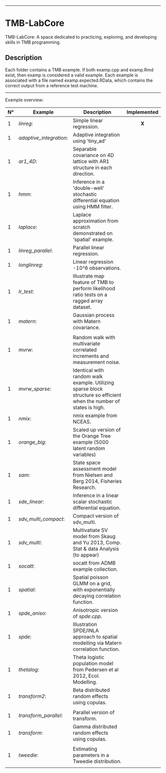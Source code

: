 <style>
  table td:nth-child(4) {
    text-align: center;
  }
</style>

----------------------------------------------------------------------------

# TMB-LabCore
TMB-LabCore: A space dedicated to practicing, exploring, and developing skills in TMB programming.

## Description
Each folder contains a TMB example. If both examp.cpp and examp.Rmd exist, then examp is considered a valid example. Each example is associated with a file named examp.expected.RData, which contains the correct output from a reference test machine.


----------------------------------------------------------------------------
Example overview:

| **N°** | **Example**           | **Description**                     |**Implemented**|
|--------|-----------------------|-------------------------------------|---------------|
|   1    |*linreg*:              |Simple linear regression.            |  **X**   |
|   1    |*adaptive_integration*:| Adaptive integration using 'tiny_ad'|          |     
|   1    |*ar1_4D*:              |  Separable covariance on 4D lattice with AR1 structure in each direction.                                                        |          |   
|   1    |*hmm*:                 |Inference in a 'double-well' stochastic differential equation using HMM filter.                                             |          |   
|   1    |*laplace*:             |Laplace approximation from scratch demonstrated on 'spatial' example.                                                     |          |
|   1    |*linreg_parallel*:     |Parallel linear regression.          |          |
|   1    |*longlinreg*:          |Linear regression -10^6 observations.|          |
|   1    |*lr_test*:             |Illustrate map feature of TMB to perform likelihood ratio tests on a ragged array dataset.                                       |          |
|   1    |*matern*:              |Gaussian process with Matern covariance.
                                                                       |          |
|   1    |*mvrw*:                |Random walk with multivariate correlated increments and measurement noise.                                                     |          |
|   1    |*mvrw_sparse*:         |Identical with random walk example. Utilizing sparse block structure so efficient when the number of states is high.              |          |
|   1    |*nmix*:                |nmix example from NCEAS.             |          |         
|   1    |*orange_big*:          |Scaled up version of the Orange Tree example (5000 latent random variables)                                                      |          |         
|   1    |*sam*:                 |State space assessment model from Nielsen and Berg 2014, Fisheries Research.                                                    |          |
|   1    |*sde_linear*:          |Inference in a linear scalar stochastic differential equation.                                                              |          |
|   1    |*sdv_multi_compact*:   |Compact version of sdv_multi.        |          |
|   1    |*sdv_multi*:           |Multivatiate SV model from Skaug and Yu 2013, Comp. Stat & data Analysis (to appear)                                                   |          |
|   1    |*socatt*:              |socatt from ADMB example collection.          |          |
|   1    |*spatial*:             |Spatial poisson GLMM on a grid, with exponentially decaying correlation function.                                                  |          |
|   1    |*spde_aniso*:          |Anisotropic version of *spde.cpp*.            |          |
|   1    |*spde*:                |Illustration SPDE/INLA approach to spatial modelling via Matern correlation function.                                         |          |
|   1    |*thetalog*:            |Theta logistic population model from Pedersen et al 2012, Ecol. Modelling.                                                    |          |
|   1    |*transform2*:          |Beta distributed random effects using copulas.
                                                              |          |
|   1    |*transform_parallel*:  |Parallel version of transform.       |          |
|   1    |*transform*:           |Gamma distributed random effects using copulas.
                                                              |          |
|   1    |*tweedie*:             |Estimating parameters in a Tweedie distribution.
                                                              |          |
